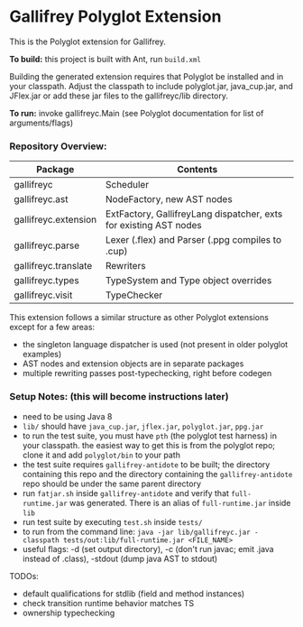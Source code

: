 # Gallifrey Polyglot Extension

This is the Polyglot extension for Gallifrey.

**To build:** this project is built with Ant, run `build.xml`

Building the generated extension requires that Polyglot be installed and in your
classpath.  Adjust the classpath to include polyglot.jar, java_cup.jar, and JFlex.jar or add these jar files to the gallifreyc/lib directory.

**To run:** invoke gallifreyc.Main (see Polyglot documentation for list of arguments/flags)

### Repository Overview:

| Package                | Contents                                                      |
|------------------------|---------------------------------------------------------------|
| gallifreyc             | Scheduler                                                     |
| gallifreyc.ast         | NodeFactory, new AST nodes                                    |
| gallifreyc.extension   | ExtFactory, GallifreyLang dispatcher, exts for existing AST nodes  |
| gallifreyc.parse       | Lexer (.flex) and Parser (.ppg compiles to .cup)              |
| gallifreyc.translate   | Rewriters                                                     |
| gallifreyc.types       | TypeSystem and Type object overrides                          |
| gallifreyc.visit       | TypeChecker                                                   |

This extension follows a similar structure as other Polyglot extensions except for a few areas:
- the singleton language dispatcher is used (not present in older polyglot examples)
- AST nodes and extension objects are in separate packages
- multiple rewriting passes post-typechecking, right before codegen

### Setup Notes: (this will become instructions later)
- need to be using Java 8
- `lib/` should have `java_cup.jar`, `jflex.jar`, `polyglot.jar`, `ppg.jar`
- to run the test suite, you must have `pth` (the polyglot test harness) in your classpath. the easiest way to get this is from the polyglot repo; clone it and add `polyglot/bin` to your path
- the test suite requires `gallifrey-antidote` to be built; the directory containing this repo and the directory containing the `gallifrey-antidote` repo should be under the same parent directory
- run `fatjar.sh` inside `gallifrey-antidote` and verify that `full-runtime.jar` was generated. There is an alias of `full-runtime.jar` inside `lib`
- run test suite by executing `test.sh` inside `tests/`
- to run from the command line:
`java -jar lib/gallifreyc.jar -classpath tests/out:lib/full-runtime.jar <FILE_NAME>`
- useful flags: -d (set output directory), -c (don't run javac; emit .java instead of .class), -stdout (dump java AST to stdout)

TODOs:
- default qualifications for stdlib (field and method instances)
- check transition runtime behavior matches TS
- ownership typechecking

